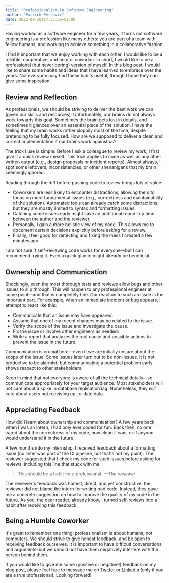 ```yaml
---
title: "Professionalism in Software Engineering"
author: "Patrick Petrovic"
date: 2022-09-10T17:55:35+02:00
---
```


Having worked as a software engineer for a few years, it turns out software engineering is a profession like many others:
you are part of a team with fellow humans, and working to achieve something in a collaborative fashion.

I find it important that we enjoy working with each other.
I would like to be a reliable, cooperative, and helpful coworker.
In short, I would like to be a professional (but never boring) version of myself.
In this blog post, I would like to share some habits and ideas that I have learned to embrace over the years.
Not everyone may find these habits useful, though I hope they can give some inspiration!

## Review and Reflection

As professionals, we should be striving to deliver the best work we can (given our skills and resources).
Unfortunately, our brains do not always work towards this goal.
Sometimes the brain gets lost in details, and sometimes it glances over an essential piece of the solution.
I have the feeling that my brain works rather sloppily most of the time, despite pretending to be fully focused.
How are we supposed to deliver a clean and correct implementation if our brains work against us?

The trick I use is simple: Before I ask a colleague to review my work, I first give it a quick review myself. This trick applies to code as well as any other written output (e.g., design proposals or incident reports).
Almost always, I spot some leftovers, inconsistencies, or other shenanigans that my brain seemingly ignored.

Reading through the diff before pushing code to review brings lots of value:
* Coworkers are less likely to encounter distractions, allowing them to focus on more fundamental issues (e.g., correctness and maintainability of the solution).
Automated tools can already catch some distractions, but they are mostly limited to syntax and formatting issues.
* Catching some issues early might save an additional round-trip time between the author and the reviewer.
* Personally, I gain a more holistic view of my code. This allows me to document certain decisions explicitly before asking for a review.
* Finally, I feel good for detecting and fixing the mess I created a few minutes ago.

I am not sure if self-reviewing code works for everyone—but I can recommend trying it.
Even a quick glance might already be beneficial.

## Ownership and Communication

Shockingly, even the most thorough tests and reviews allow bugs and other issues to slip through.
This will happen to any professional engineer at some point—and that is completely fine.
Our reaction to such an issue is the important part.
For example, when an immediate incident or bug appears, I attempt to react like this:

* Communicate that an issue may have appeared.
* Assume that one of my recent changes may be related to the issue.
* Verify the scope of the issue and investigate the cause.
* Fix the issue or involve other engineers as needed.
* Write a report that analyzes the root cause and possible actions to prevent the issue in the future.

Communication is crucial here—even if we are initially unsure about the scope of the issue.
Some issues later turn out to be non-issues.
It is not productive to be alarmist, but communicating a potential problem early shows respect to other stakeholders.

Keep in mind that not everyone is aware of all the technical details—so communicate appropriately for your target audience.
Most stakeholders will not care about a spike in database replication lag.
Nonetheless, they _will_ care about users not receiving up-to-date data.

## Appreciating Feedback

How did I learn about ownership and communication?
A few years back, when I was an intern, I had only ever coded for fun.
Back then, no one cared about the correctness of my code, how clean it was, or if anyone would understand it in the future.

A few months into my internship, I received feedback about a formatting issue (no linter was part of the CI pipeline, but that's not my point).
The reviewer suggested that I check my code for such issues before asking for reviews, including this line that stuck with me:

> This should be a habit for a professional.
> *—The reviewer*

The reviewer's feedback was honest, direct, and yet constructive: the reviewer did not blame the intern for writing bad code.
Instead, they gave me a concrete suggestion on how to improve the quality of my code in the future.
As you, the dear reader, already know, I turned self-reviews into a habit after receiving this feedback.

## Being a Humble Coworker

It's great to remember one thing: professionalism is about humans, not computers.
We should strive to give honest feedback, and be open to receiving feedback ourselves.
It is important to have difficult conversations and arguments–but we should not have them negatively interfere with the person behind them.

If you would like to give me some (positive or negative!) feedback on my blog post, please feel free to message me on [Twitter](https://twitter.com/ppati000) or [LinkedIn](https://www.linkedin.com/in/patrick-petrovic/) (only if you are a _true_ professional). Looking forward!










